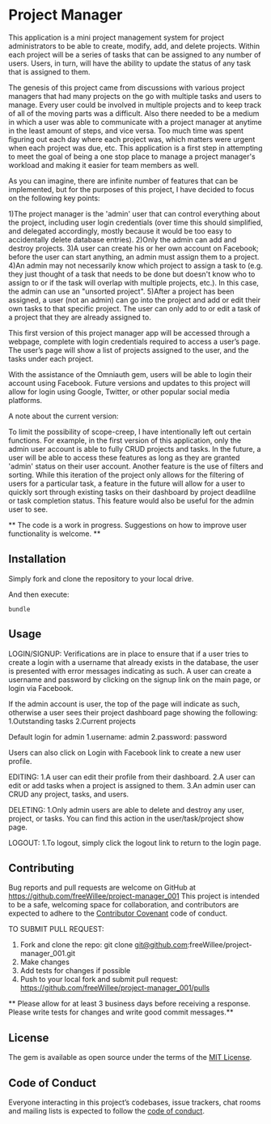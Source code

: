 # Project Manager

This application is a mini project management system for project administrators to be able to create, modify, add, and delete projects.  Within each project will be a series of tasks that can be assigned to any number of users.  Users, in turn, will have the ability to update the status of any task that is assigned to them.  

The genesis of this project came from discussions with various project managers that had many projects on the go with multiple tasks and users to manage.  Every user could be involved in multiple projects and to keep track of all of the moving parts was a difficult.  Also there needed to be a medium in which a user was able to communicate with a project manager at anytime in the least amount of steps, and vice versa.  Too much time was spent figuring out each day where each project was, which matters were urgent when each project was due, etc.  This application is a first step in attempting to meet the goal of being a one stop place to manage a project manager's workload and making it easier for team members as well.

As you can imagine, there are infinite number of features that can be implemented, but for the purposes of this project, I have decided to focus on the following key points:

1)The project manager is the 'admin' user that can control everything about the project, including user login credentials (over time this should simplified, and delegated accordingly, mostly because it  would be too easy to accidentally delete database entries).
2)Only the admin can add and destroy projects.
3)A user can create his or her own account on Facebook; before the user can start anything, an admin must assign them to a project.
4)An admin may not necessarily know which project to assign a task to (e.g. they just thought of a task that needs to be done but doesn't know who to assign to or if the task will overlap with multiple projects, etc.).  In this case, the admin can use an "unsorted project".
5)After a project has been assigned, a user (not an admin) can go into the project and add or edit their own tasks to that specific project.  The user can only add to or edit a task of a project that they are already assigned to.

This first version of this project manager app will be accessed through a webpage, complete with login credentials required to access a user’s page.  The user’s page will show a list of projects assigned to the user, and the tasks under each project.  

With the assistance of the Omniauth gem, users will be able to login their account using Facebook.  Future versions and updates to this project will allow for login using Google, Twitter, or other popular social media platforms.

A note about the current version:

To limit the possibility of scope-creep, I have intentionally left out certain functions.  For example, in the first version of this application, only the admin user account is able to fully CRUD projects and tasks.  In the future, a user will be able to access these features as long as they are granted 'admin' status on their user account.  Another feature is the use of filters and sorting.  While this iteration of the project only allows for the filtering of users for a particular task, a feature in the future will allow for a user to quickly sort through existing tasks on their dashboard by project deadlilne or task completion status.  This feature would also be useful for the admin user to see.

** The code is a work in progress.  Suggestions on how to improve user functionality is welcome. **

## Installation

Simply fork and clone the repository to your local drive.

And then execute:

    bundle

## Usage

LOGIN/SIGNUP:
Verifications are in place to ensure that if a user tries to create a login with a username that already exists in the database, the user is presented with error messages indicating as such.  A user can create a username and password by clicking on the signup link on the main page, or login via Facebook.

If the admin account is user, the top of the page will indicate as such, otherwise a user sees their project dashboard page showing the following:
1.Outstanding tasks
2.Current projects

Default login for admin
 1.username: admin
 2.password: password

Users can also click on Login with Facebook link to create a new user profile.

EDITING:
1.A user can edit their profile from their dashboard.
2.A user can edit or add tasks when a project is assigned to them.
3.An admin user can CRUD any project, tasks, and users.

DELETING:
1.Only admin users are able to delete and destroy any user, project, or tasks.  You can find this action in the user/task/project show page.

LOGOUT:
1.To logout, simply click the logout link to return to the login page.

## Contributing

Bug reports and pull requests are welcome on GitHub at <https://github.com/freeWillee/project-manager_001> This project is intended to be a safe, welcoming space for collaboration, and contributors are expected to adhere to the [Contributor Covenant](http://contributor-covenant.org) code of conduct.

TO SUBMIT PULL REQUEST:
1) Fork and clone the repo: git clone git@github.com:freeWillee/project-manager_001.git
2) Make changes
3) Add tests for changes if possible
4) Push to your local fork and submit pull request: <https://github.com/freeWillee/project-manager_001/pulls>

** Please allow for at least 3 business days before receiving a response.  Please write tests for changes and write good commit messages.**

## License

The gem is available as open source under the terms of the [MIT License](https://opensource.org/licenses/MIT).

## Code of Conduct

Everyone interacting in this project’s codebases, issue trackers, chat rooms and mailing lists is expected to follow the [code of conduct](https://github.com/freeWillee/project-manager_001/blob/master/CODE_OF_CONDUCT.md).